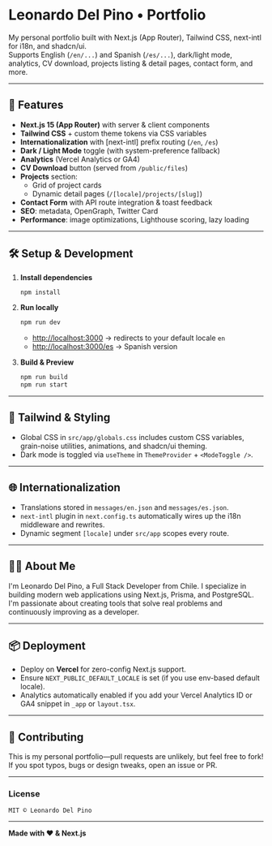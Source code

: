 # Leonardo Del Pino • Portfolio

My personal portfolio built with Next.js (App Router), Tailwind CSS, next-intl for i18n, and shadcn/ui.  
Supports English (`/en/...`) and Spanish (`/es/...`), dark/light mode, analytics, CV download, projects listing & detail pages, contact form, and more.

---

## 🚀 Features

- **Next.js 15 (App Router)** with server & client components
- **Tailwind CSS** + custom theme tokens via CSS variables
- **Internationalization** with [next-intl] prefix routing (`/en`, `/es`)
- **Dark / Light Mode** toggle (with system-preference fallback)
- **Analytics** (Vercel Analytics or GA4)
- **CV Download** button (served from `/public/files`)
- **Projects** section:
  - Grid of project cards
  - Dynamic detail pages (`/[locale]/projects/[slug]`)
- **Contact Form** with API route integration & toast feedback
- **SEO**: metadata, OpenGraph, Twitter Card
- **Performance**: image optimizations, Lighthouse scoring, lazy loading

---

## 🛠 Setup & Development

1. **Install dependencies**

   ```bash
   npm install
   ```

2. **Run locally**

   ```bash
   npm run dev
   ```

   - [http://localhost:3000](http://localhost:3000) → redirects to your default locale `en`
   - [http://localhost:3000/es](http://localhost:3000/es) → Spanish version

3. **Build & Preview**

   ```bash
   npm run build
   npm run start
   ```

---

## 📐 Tailwind & Styling

- Global CSS in `src/app/globals.css` includes custom CSS variables, grain-noise utilities, animations, and shadcn/ui theming.
- Dark mode is toggled via `useTheme` in `ThemeProvider` + `<ModeToggle />`.

---

## 🌐 Internationalization

- Translations stored in `messages/en.json` and `messages/es.json`.
- `next-intl` plugin in `next.config.ts` automatically wires up the i18n middleware and rewrites.
- Dynamic segment `[locale]` under `src/app` scopes every route.

---

## 👨‍💻 About Me

I'm Leonardo Del Pino, a Full Stack Developer from Chile. I specialize in building modern web applications using Next.js, Prisma, and PostgreSQL. I'm passionate about creating tools that solve real problems and continuously improving as a developer.

---

## 📦 Deployment

- Deploy on **Vercel** for zero-config Next.js support.
- Ensure `NEXT_PUBLIC_DEFAULT_LOCALE` is set (if you use env-based default locale).
- Analytics automatically enabled if you add your Vercel Analytics ID or GA4 snippet in `_app` or `layout.tsx`.

---

## 🤝 Contributing

This is my personal portfolio—pull requests are unlikely, but feel free to fork! If you spot typos, bugs or design tweaks, open an issue or PR.

---

### License

```text
MIT © Leonardo Del Pino
```

---

**Made with ❤️ & Next.js**
